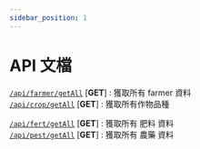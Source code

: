 ```yaml
---
sidebar_position: 1
---
```



# API 文檔


[`/api/farmer/getAll`](./farmer/getAll.md) [**GET**] : 獲取所有 farmer 資料  
[`/api/crop/getAll`](./crop/getAll.md) [**GET**] : 獲取所有作物品種  

[`/api/fert/getAll`](./fert/getAll.md) [**GET**] : 獲取所有 肥料 資料  
[`/api/pest/getAll`](./pest/getAll.md) [**GET**] : 獲取所有 農藥 資料  